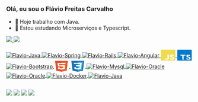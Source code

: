 ### Olá, eu sou o Flávio Freitas Carvalho



- 🔭 Hoje trabalho com Java.
- 🌱 Estou estudando Microserviços e Typescript.

 <div>
  <a href="https://github.com/FlavioFCarvalho">
  <img height="180em" src="https://github-readme-stats.vercel.app/api?username=FlavioFCarvalho&show_icons=true&theme=dracula&include_all_commits=true&count_private=true&hide=prs,issues,contribs"/>
  <img height="180em" src="https://github-readme-stats.vercel.app/api/top-langs/?username=FlavioFCarvalho&layout=compact&langs_count=7&theme=dracula&hide=Ruby,JavaScript"/>
</div>

<div style="display: inline_block"><br>
  <img align="center" alt="Flavio-Java" height="30" width="40" src="https://cdn.jsdelivr.net/gh/devicons/devicon/icons/java/java-original.svg">
  <img align="center" alt="Flavio-Spring" height="30" width="40" src="https://cdn.jsdelivr.net/gh/devicons/devicon/icons/spring/spring-original.svg">
  <img align="center" alt="Flavio-Rails" height="30" width="40" src="https://cdn.jsdelivr.net/gh/devicons/devicon/icons/rails/rails-plain.svg">
  <img align="center" alt="Flavio-Angular" height="30" width="40" src="https://cdn.jsdelivr.net/gh/devicons/devicon/icons/angularjs/angularjs-original.svg">
  <img align="center" alt="Flavio-Js" height="30" width="40" src="https://raw.githubusercontent.com/devicons/devicon/master/icons/javascript/javascript-plain.svg">
  <img align="center"  alt="Flavio-Ts" height="30" width="40" src="https://raw.githubusercontent.com/devicons/devicon/master/icons/typescript/typescript-plain.svg">
  <img align="center" alt="Flavio-Bootstrap" height="30" width="40" src="https://cdn.jsdelivr.net/gh/devicons/devicon/icons/bootstrap/bootstrap-plain.svg">
  <img align="center" alt="Flavio-HTML" height="30" width="40" src="https://raw.githubusercontent.com/devicons/devicon/master/icons/html5/html5-original.svg">
  <img align="center" alt="Flavio-CSS" height="30" width="40" src="https://raw.githubusercontent.com/devicons/devicon/master/icons/css3/css3-original.svg">
  <img align="center" alt="Flavio-Mysql" height="30" width="40" src="https://cdn.jsdelivr.net/gh/devicons/devicon/icons/mysql/mysql-original-wordmark.svg">
  <img align="center" alt="Flavio-Oracle" height="30" width="40" src="https://cdn.jsdelivr.net/gh/devicons/devicon/icons/oracle/oracle-original.svg">
  <img align="center" alt="Flavio-Oracle" height="30" width="40" src="https://cdn.jsdelivr.net/gh/devicons/devicon/icons/postgresql/postgresql-original-wordmark.svg">
  <img align="center" alt="Flavio-Docker" height="30" width="40" src="https://cdn.jsdelivr.net/gh/devicons/devicon/icons/docker/docker-original.svg">
 
  <img align="center" alt="Flavio-Java" height="30" width="40" src="https://user-images.githubusercontent.com/2094799/130370905-806d8681-75aa-47be-bbc3-e8971dff46f5.png">
</div>
  
  ##
 <div> 
 <a href="" target="_blank"><img src="https://img.shields.io/badge/-Instagram-%23E4405F?style=for-the-badge&logo=instagram&logoColor=white" target="_blank"></a>
 <a href="" target="_blank"><img src="https://img.shields.io/badge/Discord-7289DA?style=for-the-badge&logo=discord&logoColor=white" target="_blank"></a> 
  <a href = "mailto:flaviocfr@gmail.com"><img src="https://img.shields.io/badge/-Gmail-%23333?style=for-the-badge&logo=gmail&logoColor=white" target="_blank"></a>
  <a href="https://www.linkedin.com/in/flaviofcarvalho/" target="_blank"><img src="https://img.shields.io/badge/-LinkedIn-%230077B5?style=for-the-badge&logo=linkedin&logoColor=white" target="_blank"></a> 
 
  
</div>
